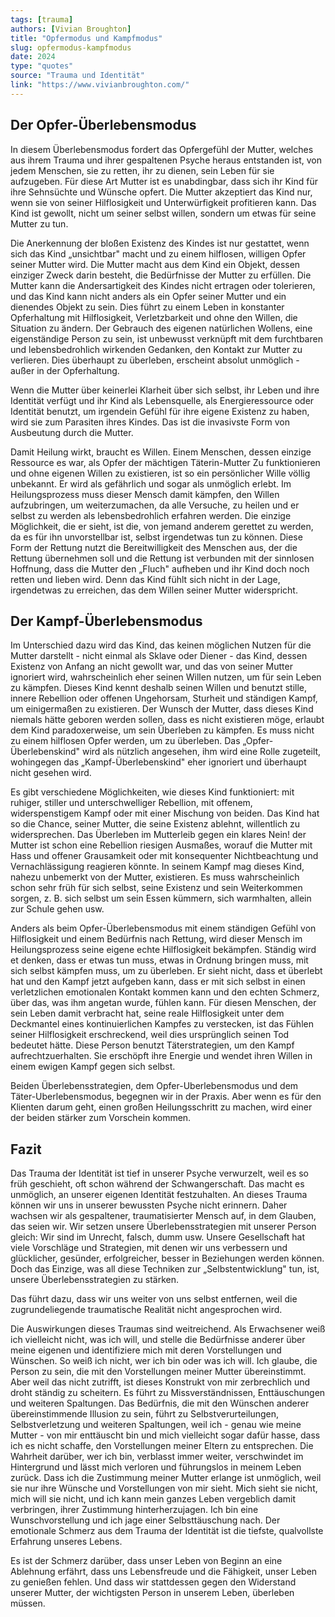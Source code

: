 ```yaml
---
tags: [trauma]
authors: [Vivian Broughton]
title: "Opfermodus und Kampfmodus"
slug: opfermodus-kampfmodus
date: 2024
type: "quotes"
source: "Trauma und Identität"
link: "https://www.vivianbroughton.com/"
---
```


## Der Opfer-Überlebensmodus

In diesem Überlebensmodus fordert das Opfergefühl der Mutter, welches aus ihrem Trauma und ihrer gespaltenen Psyche heraus entstanden ist, von jedem Menschen, sie zu retten, ihr zu dienen, sein Leben für sie aufzugeben. Für diese Art Mutter ist es unabdingbar, dass sich ihr Kind für ihre Sehnsüchte und Wünsche opfert. Die Mutter akzeptiert das Kind nur, wenn sie von seiner Hilflosigkeit und Unterwürfigkeit profitieren kann. Das Kind ist gewollt, nicht um seiner selbst willen, sondern um etwas für seine Mutter zu tun.

Die Anerkennung der bloßen Existenz des Kindes ist nur gestattet, wenn sich das Kind „unsichtbar" macht und zu einem hilflosen, willigen Opfer seiner Mutter wird. Die Mutter macht aus dem Kind ein Objekt, dessen einziger Zweck darin besteht, die Bedürfnisse der Mutter zu erfüllen. Die Mutter kann die Andersartigkeit des Kindes nicht ertragen oder tolerieren, und das Kind kann nicht anders als ein Opfer seiner Mutter und ein dienendes Objekt zu sein. Dies führt zu einem Leben in konstanter Opferhaltung mit Hilflosigkeit, Verletzbarkeit und ohne den Willen, die Situation zu ändern. Der Gebrauch des eigenen natürlichen Wollens, eine eigenständige Person zu sein, ist unbewusst verknüpft mit dem furchtbaren und lebensbedrohlich wirkenden Gedanken, den Kontakt zur Mutter zu verlieren. Dies überhaupt zu überleben, erscheint absolut unmöglich - außer in der Opferhaltung.

Wenn die Mutter über keinerlei Klarheit über sich selbst, ihr Leben und ihre Identität verfügt und ihr Kind als Lebensquelle, als Energieressource oder Identität benutzt, um irgendein Gefühl für ihre eigene Existenz zu haben, wird sie zum Parasiten ihres Kindes. Das ist die invasivste Form von Ausbeutung durch die Mutter.

Damit Heilung wirkt, braucht es Willen. Einem Menschen, dessen einzige Ressource es war, als Opfer der mächtigen Täterin-Mutter Zu funktionieren und ohne eigenen Willen zu existieren, ist so ein persönlicher Wille völlig unbekannt. Er wird als gefährlich und sogar als unmöglich erlebt. Im Heilungsprozess muss dieser Mensch damit kämpfen, den Willen aufzubringen, um weiterzumachen, da alle Versuche, zu heilen und er selbst zu werden als lebensbedrohlich erfahren werden. Die einzige Möglichkeit, die er sieht, ist die, von jemand anderem gerettet zu werden, da es für ihn unvorstellbar ist, selbst irgendetwas tun zu können. Diese Form der Rettung nutzt die Bereitwilligkeit des Menschen aus, der die Rettung übernehmen soll und die Rettung ist verbunden mit der sinnlosen Hoffnung, dass die Mutter den „Fluch" aufheben und ihr Kind doch noch retten und lieben wird. Denn das Kind fühlt sich nicht in der Lage, irgendetwas zu erreichen, das dem Willen seiner Mutter widerspricht.

## Der Kampf-Überlebensmodus

Im Unterschied dazu wird das Kind, das keinen möglichen Nutzen für die Mutter darstellt - nicht einmal als Sklave oder Diener - das Kind, dessen Existenz von Anfang an nicht gewollt war, und das von seiner Mutter ignoriert wird, wahrscheinlich eher seinen Willen nutzen, um für sein Leben zu kämpfen. Dieses Kind kennt deshalb seinen Willen und benutzt stille, innere Rebellion oder offenen Ungehorsam, Sturheit und ständigen Kampf, um einigermaßen zu existieren. Der Wunsch der Mutter, dass dieses Kind niemals hätte geboren werden sollen, dass es nicht existieren möge, erlaubt dem Kind paradoxerweise, um sein Überleben zu kämpfen.
Es muss nicht zu einem hilflosen Opfer werden, um zu überleben. Das „Opfer-Überlebenskind" wird als nützlich angesehen, ihm wird eine Rolle zugeteilt, wohingegen das „Kampf-Überlebenskind" eher ignoriert und überhaupt nicht gesehen wird.

Es gibt verschiedene Möglichkeiten, wie dieses Kind funktioniert: mit ruhiger, stiller und unterschwelliger Rebellion, mit offenem, widerspenstigem Kampf oder mit einer Mischung von beiden. Das Kind hat so die Chance, seiner Mutter, die seine Existenz ablehnt, willentlich zu widersprechen. Das Überleben im Mutterleib gegen ein klares Nein! der Mutter ist schon eine Rebellion riesigen Ausmaßes, worauf die Mutter mit Hass und offener Grausamkeit oder mit konsequenter Nichtbeachtung und Vernachlässigung reagieren könnte. In seinem Kampf mag dieses Kind, nahezu unbemerkt von der Mutter, existieren. Es muss wahrscheinlich schon sehr früh für sich selbst, seine Existenz und sein Weiterkommen sorgen, z. B. sich selbst um sein Essen kümmern, sich warmhalten, allein zur Schule gehen usw.

Anders als beim Opfer-Überlebensmodus mit einem ständigen Gefühl von Hilflosigkeit und einem Bedürfnis nach Rettung, wird dieser Mensch im Heilungsprozess seine eigene echte Hilflosigkeit bekämpfen. Ständig wird et denken, dass er etwas tun muss, etwas in Ordnung bringen muss, mit sich selbst kämpfen muss, um zu überleben. Er sieht nicht, dass et überlebt hat und den Kampf jetzt aufgeben kann, dass er mit sich selbst in einen verletzlichen emotionalen Kontakt kommen kann und den echten Schmerz, über das, was ihm angetan wurde, fühlen kann. Für diesen Menschen, der sein Leben damit verbracht hat, seine reale Hilflosigkeit unter dem Deckmantel eines kontinuierlichen Kampfes zu verstecken, ist das Fühlen seiner Hilflosigkeit erschreckend, weil dies ursprünglich seinen Tod bedeutet hätte. Diese Person benutzt Täterstrategien, um den Kampf aufrechtzuerhalten. Sie erschöpft ihre Energie und wendet ihren Willen in einem ewigen Kampf gegen sich selbst.

Beiden Überlebensstrategien, dem Opfer-Uberlebensmodus und dem Täter-Uberlebensmodus, begegnen wir in der Praxis. Aber wenn es für den Klienten darum geht, einen großen Heilungsschritt zu machen, wird einer der beiden stärker zum Vorschein kommen.

## Fazit

Das Trauma der Identität ist tief in unserer Psyche verwurzelt, weil es so früh geschieht, oft schon während der Schwangerschaft. Das macht es unmöglich, an unserer eigenen Identität festzuhalten. An dieses Trauma können wir uns in unserer bewussten Psyche nicht erinnern. Daher wachsen wir als gespaltener, traumatisierter Mensch auf, in dem Glauben, das seien wir. Wir setzen unsere Überlebensstrategien mit unserer Person gleich: Wir sind im Unrecht, falsch, dumm usw. Unsere Gesellschaft hat viele Vorschläge und Strategien, mit denen wir uns verbessern und glücklicher, gesünder, erfolgreicher, besser in Beziehungen werden können. Doch das Einzige, was all diese Techniken zur „Selbstentwicklung" tun, ist, unsere Überlebensstrategien zu stärken.

Das führt dazu, dass wir uns weiter von uns selbst entfernen, weil die zugrundeliegende traumatische Realität nicht angesprochen wird.

Die Auswirkungen dieses Traumas sind weitreichend. Als Erwachsener weiß ich vielleicht nicht, was ich will, und stelle die Bedürfnisse anderer über meine eigenen und identifiziere mich mit deren Vorstellungen und Wünschen. So weiß ich nicht, wer ich bin oder was ich will. Ich glaube, die Person zu sein, die mit den Vorstellungen meiner Mutter übereinstimmt. Aber weil das nicht zutrifft, ist dieses Konstrukt von mir zerbrechlich und droht ständig zu scheitern. Es führt zu Missverständnissen, Enttäuschungen und weiteren Spaltungen. Das Bedürfnis, die mit den Wünschen anderer übereinstimmende Illusion zu sein, führt zu Selbstverurteilungen, Selbstverletzung und weiteren Spaltungen, weil ich - genau wie meine Mutter - von mir enttäuscht bin und mich vielleicht sogar dafür hasse, dass ich es nicht schaffe, den Vorstellungen meiner Eltern zu entsprechen. Die Wahrheit darüber, wer ich bin, verblasst immer weiter, verschwindet im Hintergrund und lässt mich verloren und führungslos in meinem Leben zurück. Dass ich die Zustimmung meiner Mutter erlange ist unmöglich, weil sie nur ihre Wünsche und Vorstellungen von mir sieht. Mich sieht sie nicht, mich will sie nicht, und ich kann mein ganzes Leben vergeblich damit verbringen, ihrer Zustimmung hinterherzujagen. Ich bin eine Wunschvorstellung und ich jage einer Selbsttäuschung nach. Der emotionale Schmerz aus dem Trauma der Identität ist die tiefste, qualvollste Erfahrung unseres Lebens.

Es ist der Schmerz darüber, dass unser Leben von Beginn an eine Ablehnung erfährt, dass uns Lebensfreude und die Fähigkeit, unser Leben zu genießen fehlen. Und dass wir stattdessen gegen den Widerstand unserer Mutter, der wichtigsten Person in unserem Leben, überleben müssen.